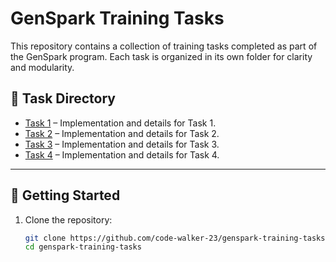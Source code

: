 # GenSpark Training Tasks

This repository contains a collection of training tasks completed as part of the GenSpark program. Each task is organized in its own folder for clarity and modularity.

## 📁 Task Directory

- [Task 1](https://github.com/code-walker-23/genspark-training-tasks/tree/main/task1) – Implementation and details for Task 1.
- [Task 2](https://github.com/code-walker-23/genspark-training-tasks/tree/main/task2) – Implementation and details for Task 2.
- [Task 3](https://github.com/code-walker-23/genspark-training-tasks/tree/main/task3) – Implementation and details for Task 3.
- [Task 4](https://github.com/code-walker-23/genspark-training-tasks/tree/main/task4) – Implementation and details for Task 4.

---

## 🚀 Getting Started

1. Clone the repository:
   ```bash
   git clone https://github.com/code-walker-23/genspark-training-tasks.git
   cd genspark-training-tasks
